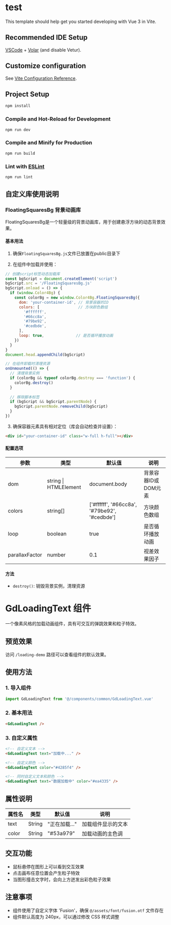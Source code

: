# test

This template should help get you started developing with Vue 3 in Vite.

## Recommended IDE Setup

[VSCode](https://code.visualstudio.com/) + [Volar](https://marketplace.visualstudio.com/items?itemName=Vue.volar) (and disable Vetur).

## Customize configuration

See [Vite Configuration Reference](https://vite.dev/config/).

## Project Setup

```sh
npm install
```

### Compile and Hot-Reload for Development

```sh
npm run dev
```

### Compile and Minify for Production

```sh
npm run build
```

### Lint with [ESLint](https://eslint.org/)

```sh
npm run lint
```

## 自定义库使用说明

### FloatingSquaresBg 背景动画库

FloatingSquaresBg是一个轻量级的背景动画库，用于创建悬浮方块的动态背景效果。

#### 基本用法

1. 确保`FloatingSquaresBg.js`文件已放置在public目录下

2. 在组件中加载并使用：

```javascript
// 创建script标签动态加载库
const bgScript = document.createElement('script')
bgScript.src = '/FloatingSquaresBg.js'
bgScript.onload = () => {
  if (window.Color4Bg) {
    const colorBg = new window.Color4Bg.FloatingSquaresBg({
      dom: 'your-container-id', // 背景容器的ID
      colors: [                 // 方块颜色数组
        '#ffffff',
        '#66cc8a',
        '#79be92',
        '#cedbde',
      ],
      loop: true,              // 是否循环播放动画
    })
  }
}
document.head.appendChild(bgScript)

// 在组件卸载时清理资源
onUnmounted(() => {
  // 清理背景实例
  if (colorBg && typeof colorBg.destroy === 'function') {
    colorBg.destroy()
  }
  
  // 移除脚本标签
  if (bgScript && bgScript.parentNode) {
    bgScript.parentNode.removeChild(bgScript)
  }
})
```

3. 确保容器元素具有相对定位（库会自动检查并设置）：

```html
<div id="your-container-id" class="w-full h-full"></div>
```

#### 配置选项

| 参数 | 类型 | 默认值 | 说明 |
|------|------|--------|------|
| dom | string \| HTMLElement | document.body | 背景容器ID或DOM元素 |
| colors | string[] | ['#ffffff', '#66cc8a', '#79be92', '#cedbde'] | 方块颜色数组 |
| loop | boolean | true | 是否循环播放动画 |
| parallaxFactor | number | 0.1 | 视差效果因子 |

#### 方法

- `destroy()`: 销毁背景实例，清理资源

# GdLoadingText 组件

一个像素风格的加载动画组件，具有可交互的弹跳效果和粒子特效。

## 预览效果

访问 `/loading-demo` 路径可以查看组件的默认效果。

## 使用方法

### 1. 导入组件

```javascript
import GdLoadingText from '@/components/common/GdLoadingText.vue'
```

### 2. 基本用法

```html
<GdLoadingText />
```

### 3. 自定义属性

```html
<!-- 自定义文本 -->
<GdLoadingText text="加载中..." />

<!-- 自定义颜色 -->
<GdLoadingText color="#4285f4" />

<!-- 同时自定义文本和颜色 -->
<GdLoadingText text="数据加载中" color="#ea4335" />
```

## 属性说明

| 属性名 | 类型 | 默认值 | 说明 |
|-------|------|-------|------|
| text | String | "正在加载..." | 加载组件显示的文本 |
| color | String | "#53a979" | 加载动画的主色调 |

## 交互功能

- 鼠标悬停在图形上可以看到交互效果
- 点击画布任意位置会产生粒子特效
- 当图形撞击文字时，会向上方迸发出彩色粒子效果

## 注意事项

- 组件使用了自定义字体 'Fusion'，确保 `@/assets/font/fusion.otf` 文件存在
- 组件默认高度为 240px，可以通过修改 CSS 样式调整
